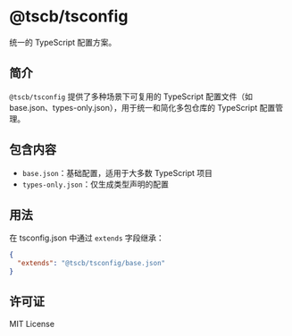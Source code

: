 # @tscb/tsconfig

统一的 TypeScript 配置方案。

## 简介

`@tscb/tsconfig` 提供了多种场景下可复用的 TypeScript 配置文件（如 base.json、types-only.json），用于统一和简化多包仓库的 TypeScript 配置管理。

## 包含内容

- `base.json`：基础配置，适用于大多数 TypeScript 项目
- `types-only.json`：仅生成类型声明的配置

## 用法

在 tsconfig.json 中通过 `extends` 字段继承：

```json
{
  "extends": "@tscb/tsconfig/base.json"
}
```

## 许可证

MIT License
